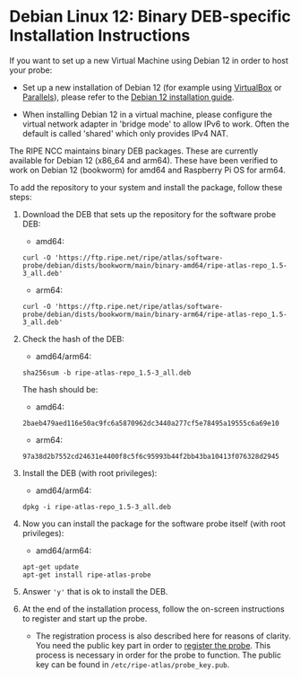 # Debian Linux 12: Binary DEB-specific Installation Instructions

If you want to set up a new Virtual Machine using Debian 12 in order to host your probe:

* Set up a new installation of Debian 12 (for example using [VirtualBox](https://www.virtualbox.org/) or [Parallels](https://www.parallels.com/)), please refer to the [Debian 12 installation guide](https://www.debian.org/releases/stable/installmanual).

* When installing Debian 12 in a virtual machine, please configure the virtual network adapter in 'bridge mode' to allow IPv6 to work. Often the default is called 'shared' which only provides IPv4 NAT.

The RIPE NCC maintains binary DEB packages. These are currently available for Debian 12
(x86_64 and arm64). These have been verified to work on Debian 12 (bookworm) for amd64 and Raspberry Pi OS for arm64.

To add the repository to your system and install the package, follow these steps:

1. Download the DEB that sets up the repository for the software probe DEB:
    
    * amd64:
    ```
    curl -O 'https://ftp.ripe.net/ripe/atlas/software-probe/debian/dists/bookworm/main/binary-amd64/ripe-atlas-repo_1.5-3_all.deb'
    ```
    * arm64:
    ```
    curl -O 'https://ftp.ripe.net/ripe/atlas/software-probe/debian/dists/bookworm/main/binary-arm64/ripe-atlas-repo_1.5-3_all.deb'
    ```
    
2. Check the hash of the DEB:

    * amd64/arm64:
    ```
    sha256sum -b ripe-atlas-repo_1.5-3_all.deb
    ```
    The hash should be:

    * amd64:
    ```
    2baeb479aed116e50ac9fc6a5870962dc3440a277cf5e78495a19555c6a69e10
    ```
    * arm64:
    ```
    97a38d2b7552cd24631e4400f8c5f6c95993b44f2bb43ba10413f076328d2945
    ```

3. Install the DEB (with root privileges):
    * amd64/arm64:
    ```
    dpkg -i ripe-atlas-repo_1.5-3_all.deb
    ```

5. Now you can install the package for the software probe itself (with root privileges):

    * amd64/arm64:
    ```
    apt-get update
    apt-get install ripe-atlas-probe
    ```

6. Answer `'y'` that is ok to install the DEB.

7. At the end of the installation process, follow the on-screen instructions to register and start
   up the probe.

    * The registration process is also described here for reasons of clarity. You need
    the public key part in order to [register the probe](https://atlas.ripe.net/apply/swprobe/). This process is
    necessary in order for the probe to function. The public key can be found in `/etc/ripe-atlas/probe_key.pub`.
